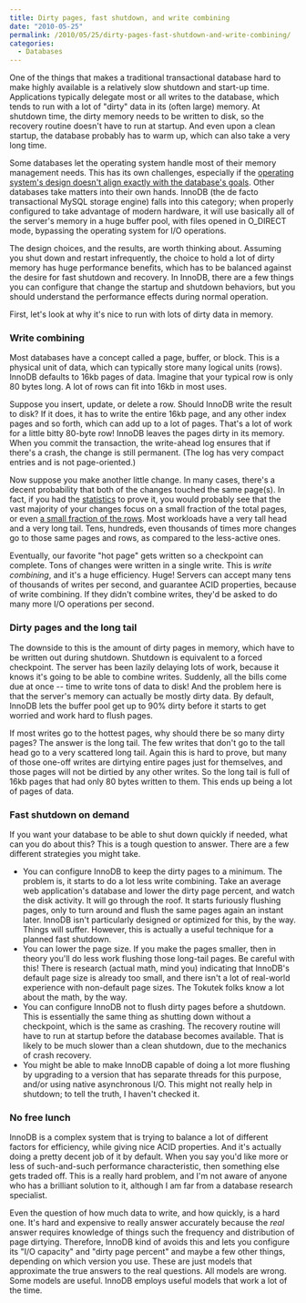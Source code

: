 ```yaml
---
title: Dirty pages, fast shutdown, and write combining
date: "2010-05-25"
permalink: /2010/05/25/dirty-pages-fast-shutdown-and-write-combining/
categories:
  - Databases
---
```

One of the things that makes a traditional transactional database hard to make highly available is a relatively slow shutdown and start-up time. Applications typically delegate most or all writes to the database, which tends to run with a lot of "dirty" data in its (often large) memory. At shutdown time, the dirty memory needs to be written to disk, so the recovery routine doesn't have to run at startup. And even upon a clean startup, the database probably has to warm up, which can also take a very long time.

Some databases let the operating system handle most of their memory management needs. This has its own challenges, especially if the [operating system's design doesn't align exactly with the database's goals][1]. Other databases take matters into their own hands. InnoDB (the de facto transactional MySQL storage engine) falls into this category; when properly configured to take advantage of modern hardware, it will use basically all of the server's memory in a huge buffer pool, with files opened in O_DIRECT mode, bypassing the operating system for I/O operations.

The design choices, and the results, are worth thinking about. Assuming you shut down and restart infrequently, the choice to hold a lot of dirty memory has huge performance benefits, which has to be balanced against the desire for fast shutdown and recovery. In InnoDB, there are a few things you can configure that change the startup and shutdown behaviors, but you should understand the performance effects during normal operation.

First, let's look at why it's nice to run with lots of dirty data in memory.

### Write combining

Most databases have a concept called a page, buffer, or block. This is a physical unit of data, which can typically store many logical units (rows). InnoDB defaults to 16kb pages of data. Imagine that your typical row is only 80 bytes long. A lot of rows can fit into 16kb in most uses.

Suppose you insert, update, or delete a row. Should InnoDB write the result to disk? If it does, it has to write the entire 16kb page, and any other index pages and so forth, which can add up to a lot of pages. That's a lot of work for a little bitty 80-byte row! InnoDB leaves the pages dirty in its memory. When you commit the transaction, the write-ahead log ensures that if there's a crash, the change is still permanent. (The log has very compact entries and is not page-oriented.)

Now suppose you make another little change. In many cases, there's a decent probability that both of the changes touched the same page(s). In fact, if you had the [statistics][2] to prove it, you would probably see that the vast majority of your changes focus on a small fraction of the total pages, or even [a small fraction of the rows][3]. Most workloads have a very tall head and a very long tail. Tens, hundreds, even thousands of times more changes go to those same pages and rows, as compared to the less-active ones.

Eventually, our favorite "hot page" gets written so a checkpoint can complete. Tons of changes were written in a single write. This is *write combining*, and it's a huge efficiency. Huge! Servers can accept many tens of thousands of writes per second, and guarantee ACID properties, because of write combining. If they didn't combine writes, they'd be asked to do many more I/O operations per second.

### Dirty pages and the long tail

The downside to this is the amount of dirty pages in memory, which have to be written out during shutdown. Shutdown is equivalent to a forced checkpoint. The server has been lazily delaying lots of work, because it knows it's going to be able to combine writes. Suddenly, all the bills come due at once -- time to write tons of data to disk! And the problem here is that the server's memory can actually be mostly dirty data. By default, InnoDB lets the buffer pool get up to 90% dirty before it starts to get worried and work hard to flush pages.

If most writes go to the hottest pages, why should there be so many dirty pages? The answer is the long tail. The few writes that don't go to the tall head go to a very scattered long tail. Again this is hard to prove, but many of those one-off writes are dirtying entire pages just for themselves, and those pages will not be dirtied by any other writes. So the long tail is full of 16kb pages that had only 80 bytes written to them. This ends up being a lot of pages of data.

### Fast shutdown on demand

If you want your database to be able to shut down quickly if needed, what can you do about this? This is a tough question to answer. There are a few different strategies you might take.

*   You can configure InnoDB to keep the dirty pages to a minimum. The problem is, it starts to do a lot less write combining. Take an average web application's database and lower the dirty page percent, and watch the disk activity. It will go through the roof. It starts furiously flushing pages, only to turn around and flush the same pages again an instant later. InnoDB isn't particularly designed or optimized for this, by the way. Things will suffer. However, this is actually a useful technique for a planned fast shutdown.
*   You can lower the page size. If you make the pages smaller, then in theory you'll do less work flushing those long-tail pages. Be careful with this! There is research (actual math, mind you) indicating that InnoDB's default page size is already too small, and there isn't a lot of real-world experience with non-default page sizes. The Tokutek folks know a lot about the math, by the way.
*   You can configure InnoDB not to flush dirty pages before a shutdown. This is essentially the same thing as shutting down without a checkpoint, which is the same as crashing. The recovery routine will have to run at startup before the database becomes available. That is likely to be much slower than a clean shutdown, due to the mechanics of crash recovery.
*   You might be able to make InnoDB capable of doing a lot more flushing by upgrading to a version that has separate threads for this purpose, and/or using native asynchronous I/O. This might not really help in shutdown; to tell the truth, I haven't checked it.

### No free lunch

InnoDB is a complex system that is trying to balance a lot of different factors for efficiency, while giving nice ACID properties. And it's actually doing a pretty decent job of it by default. When you say you'd like more or less of such-and-such performance characteristic, then something else gets traded off. This is a really hard problem, and I'm not aware of anyone who has a brilliant solution to it, although I am far from a database research specialist.

Even the question of how much data to write, and how quickly, is a hard one. It's hard and expensive to really answer accurately because the *real* answer requires knowledge of things such the frequency and distribution of page dirtying. Therefore, InnoDB kind of avoids this and lets you configure its "I/O capacity" and "dirty page percent" and maybe a few other things, depending on which version you use. These are just models that approximate the true answers to the real questions. All models are wrong. Some models are useful. InnoDB employs useful models that work a lot of the time.

 [1]: http://blog.2ndquadrant.com/en/2010/05/postgresql-freebsd-and-free-do.html
 [2]: http://www.percona.com/docs/wiki/patches:innodb_io_pattern
 [3]: http://www.facebook.com/note.php?note_id=392581440932
